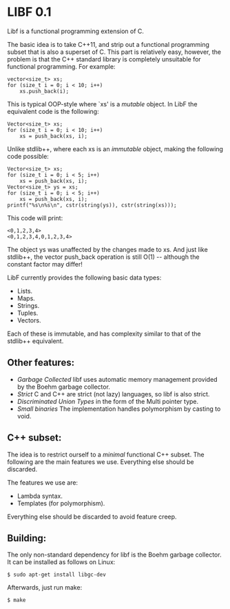 LIBF 0.1
========

Libf is a functional programming extension of C.

The basic idea is to take C++11, and strip out a functional programming subset
that is also a superset of C.  This part is relatively easy, however, the
problem is that the C++ standard library is completely unsuitable for
functional programming.  For example:

    vector<size_t> xs;
    for (size_t i = 0; i < 10; i++)
        xs.push_back(i);

This is typical OOP-style where `xs' is a *mutable* object.  In LibF the
equivalent code is the following:

    Vector<size_t> xs;
    for (size_t i = 0; i < 10; i++)
        xs = push_back(xs, i);

Unlike stdlib++, where each xs is an *immutable* object, making the following
code possible:

    Vector<size_t> xs;
    for (size_t i = 0; i < 5; i++)
        xs = push_back(xs, i);
    Vector<size_t> ys = xs;
    for (size_t i = 0; i < 5; i++)
        xs = push_back(xs, i);
    printf("%s\n%s\n", cstr(string(ys)), cstr(string(xs)));

This code will print:

    <0,1,2,3,4>
    <0,1,2,3,4,0,1,2,3,4>

The object ys was unaffected by the changes made to xs.  And just like
stdlib++, the vector push_back operation is still O(1) -- although the
constant factor may differ!

LibF currently provides the following basic data types:

* Lists.
* Maps.
* Strings.
* Tuples.
* Vectors.

Each of these is immutable, and has complexity similar to that of the stdlib++
equivalent.

Other features:
---------------

* *Garbage Collected* libf uses automatic memory management provided by the
  Boehm garbage collector.
* *Strict* C and C++ are strict (not lazy) languages, so libf is also strict.
* *Discriminated Union Types* in the form of the Multi pointer type.
* *Small binaries* The implementation handles polymorphism by casting to void.

C++ subset:
-----------

The idea is to restrict ourself to a *minimal* functional C++ subset.  The
following are the main features we use.  Everything else should be discarded.

The features we use are:

* Lambda syntax.
* Templates (for polymorphism).

Everything else should be discarded to avoid feature creep.

Building:
---------

The only non-standard dependency for libf is the Boehm garbage collector.  It
can be installed as follows on Linux:

    $ sudo apt-get install libgc-dev

Afterwards, just run make:

    $ make

